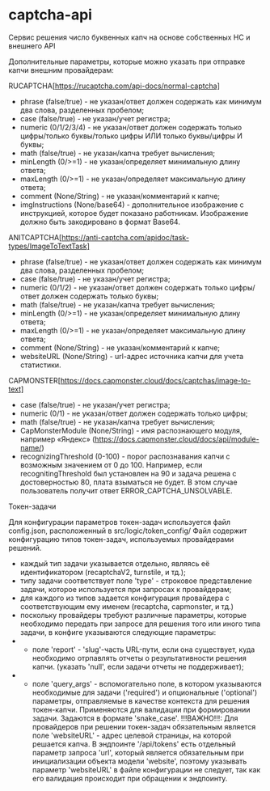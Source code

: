 # captcha-api

Сервис решения число буквенных капч на основе собственных НС и внешнего API

Дополнительные параметры, которые можно указать при отправке капчи внешним провайдерам:

RUCAPTCHA[https://rucaptcha.com/api-docs/normal-captcha]
 - phrase (false/true) - не указан/ответ должен содержать как минимум два слова, разделенных пробелом;
 - case (false/true) - не указан/учет регистра;
 - numeric (0/1/2/3/4) - не указан/ответ должен содержать только цифры/только буквы/только цифры ИЛИ только буквы/цифры И буквы;
 - math (false/true) - не указан/капча требует вычисления;
 - minLength (0/>=1) - не указан/определяет минимальную длину ответа;
 - maxLength (0/>=1) - не указан/определяет максимальную длину ответа;
 - comment (None/String) - не указан/комментарий к капче;
 - imgInstructions (None/base64) - дополнительное изображение с инструкцией, которое будет показано работникам. Изображение должно быть закодировано в формат Base64.

ANITCAPTCHA[https://anti-captcha.com/apidoc/task-types/ImageToTextTask]
 - phrase (false/true) - не указан/ответ должен содержать как минимум два слова, разделенных пробелом;
 - case (false/true) - не указан/учет регистра;
 - numeric (0/1/2) - не указан/ответ должен содержать только цифры/ответ должен содержать только буквы;
 - math (false/true) - не указан/капча требует вычисления;
 - minLength (0/>=1) - не указан/определяет минимальную длину ответа;
 - maxLength (0/>=1) - не указан/определяет максимальную длину ответа;
 - comment (None/String) - не указан/комментарий к капче;
 - websiteURL (None/String) - url-адрес источника капчи для учета статистики.

CAPMONSTER[https://docs.capmonster.cloud/docs/captchas/image-to-text]
 - case (false/true) - не указан/учет регистра;
 - numeric (0/1) - не указан/ответ должен содержать только цифры;
 - math (false/true) - не указан/капча требует вычисления;
 - CapMonsterModule (None/String) - имя распознающего модуля, например «Яндекс» (https://docs.capmonster.cloud/docs/api/module-name/)
 - recognizingThreshold (0-100) - порог распознавания капчи с возможным значением от 0 до 100. Например, если recognitingThreshold был установлен на 90 и задача решена с достоверностью 80, плата взыматься не будет. В этом случае пользователь получит ответ ERROR_CAPTCHA_UNSOLVABLE.



Токен-задачи

Для конфигурации параметров токен-задач используется файл config.json, расположенный в src/logic/token_config/
Файл содержит конфигурацию типов токен-задач, используемых провайдерами решений.

 - каждый тип задачи указывается отдельно, являясь её идентификатором (recaptchaV2, turnstile, и тд.);
 - типу задачи соответствует поле 'type' - строковое представление задачи, которое используется при запросах к провайдерам;
 - для каждого из типов задается конфигурация провайдера с соответствующим ему именем (recaptcha, capmonster, и тд.)
 - поскольку провайдеры требуют различные параметры, которые необходимо передать при запросе для решения того или иного типа задачи, в конфиге указываются следующие параметры:
 - - поле 'report' - 'slug'-часть URL-пути, если она существует, куда необходимо отрпавлять отчеты о результативности решения капчи. (указать 'null', если задачи отчеты не поддерживает);
 - - поле 'query_args' - вспомогательно поле, в котором указываются необходимые для задачи ('required') и опциональные ('optional') параметры, отправляемые в качестве контекста для решения
    токен-капчи. Применяются для валидации при формировании задачи. Задаются в формате 'snake_case'.
 !!!ВАЖНО!!!: Для провайдеров при решении токен-задач обязательным является поле 'websiteURL' - адрес целевой страницы, на которой решается капча. В эндпоинте '/api/tokens' есть отдельный параметр запроса 'url', который является обязательным при инициализации объекта модели 'website', поэтому указывать параметр 'websiteURL' в файле конфигурации не следует, так как его валидация происходит при обращении к эндпоинту.
